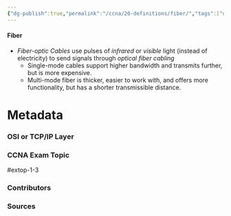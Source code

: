 ```yaml
---
{"dg-publish":true,"permalink":"/ccna/20-definitions/fiber/","tags":["defs_ccna"],"created":"2023-11-05T10:55:11.000-08:00","updated":"2024-01-10T08:23:01.596-08:00"}
---
```


#### Fiber
- *Fiber-optic Cables* use pulses of *infrared* or *visible* light (instead of electricity) to send signals through *optical fiber cabling*
	- Single-mode cables support higher bandwidth and transmits further, but is more expensive.
	- Multi-mode fiber is thicker, easier to work with, and offers more functionality, but has a shorter transmissible distance.

# Metadata
### OSI or TCP/IP Layer

### CCNA Exam Topic
#extop-1-3 
### Contributors

### Sources

